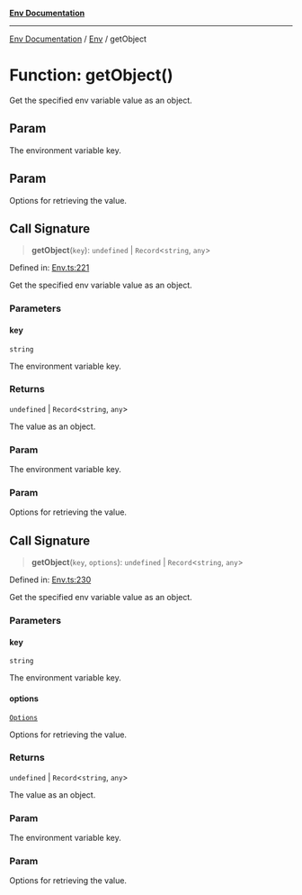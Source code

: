 [**Env Documentation**](../../README.md)

***

[Env Documentation](../../README.md) / [Env](../README.md) / getObject

# Function: getObject()

Get the specified env variable value as an object.

## Param

The environment variable key.

## Param

Options for retrieving the value.

## Call Signature

> **getObject**(`key`): `undefined` \| `Record`\<`string`, `any`\>

Defined in: [Env.ts:221](https://github.com/stonemjs/env/blob/48871436343ec344452325bad1e21ee9c466e315/src/Env.ts#L221)

Get the specified env variable value as an object.

### Parameters

#### key

`string`

The environment variable key.

### Returns

`undefined` \| `Record`\<`string`, `any`\>

The value as an object.

### Param

The environment variable key.

### Param

Options for retrieving the value.

## Call Signature

> **getObject**(`key`, `options`): `undefined` \| `Record`\<`string`, `any`\>

Defined in: [Env.ts:230](https://github.com/stonemjs/env/blob/48871436343ec344452325bad1e21ee9c466e315/src/Env.ts#L230)

Get the specified env variable value as an object.

### Parameters

#### key

`string`

The environment variable key.

#### options

[`Options`](../../declarations/interfaces/Options.md)

Options for retrieving the value.

### Returns

`undefined` \| `Record`\<`string`, `any`\>

The value as an object.

### Param

The environment variable key.

### Param

Options for retrieving the value.
